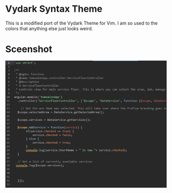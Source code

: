 # Vydark Syntax Theme

This is a modified port of the Vydark Theme for Vim. I am so used to the colors that anything else just looks weird.

# Sceenshot

![Screenshot](screenshot.PNG)
